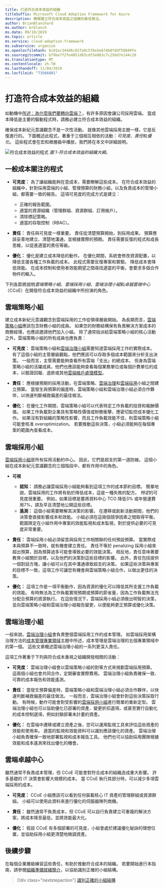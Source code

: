 ```yaml
---
title: 打造符合成本效益的組織
titleSuffix: Microsoft Cloud Adoption Framework for Azure
description: 瞭解建立符合成本效益之組織的最佳做法。
author: BrianBlanchard
ms.author: brblanch
ms.date: 09/10/2019
ms.topic: article
ms.service: cloud-adoption-framework
ms.subservice: organize
ms.openlocfilehash: 6c01ec344d6c02fa9c576e5e674b8fddf59849fe
ms.sourcegitcommit: bf9be7f2fe4851d83cdf3e083c7c25bd7e144c20
ms.translationtype: MT
ms.contentlocale: zh-TW
ms.lasthandoff: 11/04/2019
ms.locfileid: "73566801"
---
```

# <a name="build-a-cost-conscious-organization"></a>打造符合成本效益的組織

如動機中[所述：為什麼我們要轉向雲端？](../strategy/motivations.md)，有許多原因會讓公司採用雲端。 當成本降低是主要的驅動程式時，請務必建立符合成本效益的組織。

確保成本新紀元意識觀念不是一次性活動。 就像其他雲端採用主題一樣，它是反復進行的。 下圖概述此程式，著重于三個相互相依的活動：*可見度*、*責任*和*優化*。 這些程式會在宏和微層級中播放，我們將在本文中詳細說明。

![符合成本效益的程式](../_images/ready/cost-optimization-process.png)
*圖 1-符合成本效益的組織大綱。*

## <a name="general-cost-conscious-processes"></a>一般成本關注的程式

- **可見度：** 為了讓組織能夠在意成本，需要瞭解這些成本。 在符合成本效益的組織中，針對採用雲端的小組、管理預算的財務小組，以及負責成本的管理小組，都需要一致的報告。 這項可見度的完成方式是建立：
  - 正確的報告範圍。
  - 適當的資源組織（管理群組、資源群組、訂用帳戶）。
  - 清除標記策略。
  - 適當的存取控制（RBAC）。

- **責任：** 責任與可見度一樣重要。 責任從清楚預算開始，到採用成果。 預算應該妥善地建立、清楚地溝通，並根據實際的預期。 責任需要反復的程式和成長思維，以促進適當的責任等級。

- **優化：** 優化是建立成本降低的動作。 在優化期間，系統會修改資源配置，以降低支援各種工作負載的成本。 此程式需要反復專案和實驗。 降低成本會降低效能。 在成本控制和使用者效能期望之間尋找適當的平衡，會要求多個合作物件的輸入。

下列各節將說明*雲端策略小組*、*雲端採用小組*、*雲端治理小組*和*卓越雲端中心*（CCoE）在開發符合成本效益的組織中所扮演的角色。

## <a name="cloud-strategy-team"></a>雲端策略小組

建立成本新紀元意識觀念到雲端採用的工作從領導層級開始。 為長期而言，[雲端策略小組](./cloud-strategy.md)應該包含財務小組的成員。 如果您的財務結構保有負責解決方案成本的商務經理，也應該邀請他們加入小組。 除了通常指派給雲端策略小組的核心活動之外，雲端策略小組的所有成員也應負責：

- **可見度：** 雲端策略小組和[雲端治理小組](./cloud-governance.md)需要知道雲端採用工作的實際成本。 有了這個小組的主管層級觀點，他們應該可以存取多個成本範圍來分析支出決策。 一般而言，主管需要能夠查看所有雲端「支出」的總成本。 但身為雲端策略小組的活躍成員，他們也應該能夠查看每個業務單位或每個計費單位的成本，以驗證回報、退款或其他[雲端帳戶處理模型](../strategy/cloud-accounting.md)。

- **責任：** 應根據預期的採用活動，在雲端策略、[雲端治理](./cloud-governance.md)和[雲端採用](./cloud-adoption.md)小組之間建立預算。 當發生與預算的偏差時，雲端策略小組和雲端治理小組必須合作夥伴，以快速判斷補救偏差的最佳做法。

- **優化：** 在優化工作期間，雲端策略小組可以代表特定工作負載的投資和報酬價值。 如果工作負載對企業具有策略性價值或財務衝擊，應密切監控成本優化工作。 如果沒有對組織的策略性影響，而且工作負載效能不佳，則雲端策略小組可能會核准 overoptimization。 若要推動這些決策，小組必須能夠在每個專案的範圍內查看成本。

## <a name="cloud-adoption-team"></a>雲端採用小組

[雲端採用小組](./cloud-adoption.md)是所有採用活動的中心。 因此，它們是超支的第一道防線。 這個小組在成本新紀元意識觀念的三個階段中，都有作用中的角色。

- **可視**

  - **認知：** 請務必讓雲端採用小組能夠看到這項工作的成本節約目標。 簡單地說，雲端採用的工作將有助於降低成本，這是一種失敗的配方。 *特定*的可見度很重要。 例如，如果目標是要將資料中心 TCO 降低3% 或年營運費用7%，請及早且清楚地公開這些目標。
  - **遙測：** 這個小組需要瞭解其決策的影響。 在遷移或創新活動期間，他們的決策會直接影響成本和效能。 小組必須在這兩個競爭因素之間取得平衡。 範圍限定在小組作用中專案的效能監視和成本監視，對於提供必要的可見度非常重要。

- **責任：** 雲端採用小組必須留意與採用工作相關聯的任何預設預算。 當實際成本與預算不一致時，就有機會建立責任。 責任不等於 penalizing 採用小組來超出預算，因為預算過多可能會導致必要的效能決策。 相反地，責任意味著要教育小組關於目標，以及他們的決策對這些目標的影響。 此外，責任包括提供一個對話方塊，讓小組可以在其中溝通導致超支的決策。 如果這些決策與專案的目標不一致，這項工作可讓您有機會與雲端策略小組合作，以做出更佳的決策。

- **優化：** 這項工作是一項平衡動作，因為資源的優化可以降低其所支援工作負載的效能。 有時無法為工作負載實現預期或預算的節省量，因為工作負載無法充分配合預算的資源執行。 在這些情況下，雲端採用小組必須做出明智的決策，並向雲端策略小組和雲端治理小組報告變更，以便能夠更正預算或優化決策。

## <a name="cloud-governance-team"></a>雲端治理小組

一般來說，[雲端治理小組](./cloud-governance.md)會負責整個雲端採用工作的成本管理。 如雲端採用架構治理方法的[成本管理專業領域](../govern/cost-management/index.md)主題中所述，成本管理是雲端治理的五個專業領域中的第一個。 這些文章概述雲端治理小組的一系列更深入責任。

這項工作著重于下列與符合成本重視之組織開發相關的活動：

- **可見度：** 雲端治理小組會以雲端策略小組的對等方式來規劃雲端採用預算。 這兩個小組也會共同合作，定期審查實際費用。 雲端治理小組負責確保一致、可靠的成本報告和效能遙測。

- **責任：** 當發生預算偏差時，雲端策略小組和雲端治理小組必須合作夥伴，以快速判斷補救偏差的最佳做法。 一般而言，雲端治理小組會針對這些決策採取行動。 有時候，動作可能會對受影響的[雲端採用小組](./cloud-adoption.md)進行簡單的重新定型。 雲端治理小組也可以協助優化已部署的資產、變更折扣選項，或甚至實行自動化的成本控制選項，例如封鎖部署未計畫的資產。

- **優化：** 在雲端中遷移或建立資產之後，您可以運用監視工具來評估這些資產的效能和使用率。 適當的監視和效能資料可以識別應該優化的資產。 雲端治理小組負責確保一致地部署監視和成本報告工具。 他們也可以協助採用團隊根據效能和成本遙測來找出優化的機會。

## <a name="cloud-center-of-excellence"></a>雲端卓越中心

雖然通常不負責成本管理，但 CCoE 可能會對符合成本的組織造成重大影響。 許多基礎的 IT 決策會影響大規模的成本。 當 CCoE 執行其部分時，可以減少多項雲端採用的成本。

- **可見度：** CCoE 小組應該可以看到任何裝載核心 IT 資產的管理群組或資源群組。 小組可以使用此資料來進行優化的伺服器陣列商機。

- **責任：** 雖然通常不負責成本，但 CCoE 可以自行負責建立可重複的解決方案，將成本降至最低，並將效能最大化。

- **優化：** 假設 CCoE 有多個部署的可見度，小組會處於建議優化秘訣的理想位置，並協助採用小組更清楚地微調資產。

## <a name="next-steps"></a>後續步驟

在每個企業層級練習這些責任，有助於推動符合成本的組織。 若要開始進行本指南，請參閱[組織準備就緒簡介](./index.md)，以協助識別正確的小組結構。

> [!div class="nextstepaction"]
> [識別正確的小組結構](./index.md)
